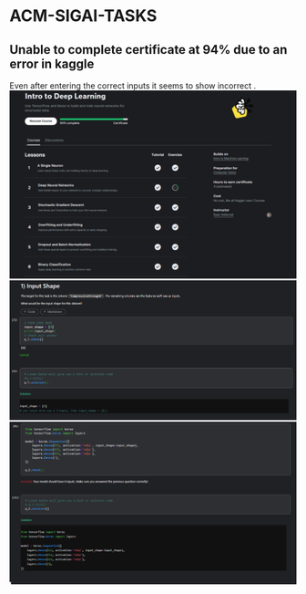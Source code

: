 # ACM-SIGAI-TASKS
## Unable to complete certificate at 94% due to an error in kaggle 
Even after entering the correct inputs it seems to show incorrect . 
![Overview](./images/1.png)
![correct](./images/2.png)
![incorrect](./images/3.png)
